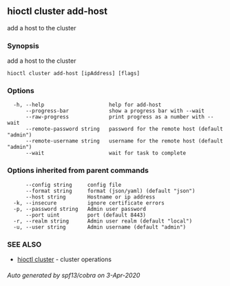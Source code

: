 ## hioctl cluster add-host

add a host to the cluster

### Synopsis

add a host to the cluster

```
hioctl cluster add-host [ipAddress] [flags]
```

### Options

```
  -h, --help                     help for add-host
      --progress-bar             show a progress bar with --wait
      --raw-progress             print progress as a number with --wait
      --remote-password string   password for the remote host (default "admin")
      --remote-username string   username for the remote host (default "admin")
      --wait                     wait for task to complete
```

### Options inherited from parent commands

```
      --config string     config file
      --format string     format (json/yaml) (default "json")
      --host string       Hostname or ip address
  -k, --insecure          ignore certificate errors
  -p, --password string   Admin user password
      --port uint         port (default 8443)
  -r, --realm string      Admin user realm (default "local")
  -u, --user string       Admin username (default "admin")
```

### SEE ALSO

* [hioctl cluster](hioctl_cluster.md)	 - cluster operations

###### Auto generated by spf13/cobra on 3-Apr-2020
